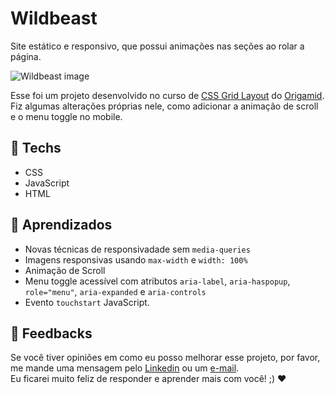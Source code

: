 # Wildbeast

Site estático e responsivo, que possui animações nas seções ao rolar a página.

![Wildbeast image](https://user-images.githubusercontent.com/100815627/221979437-44794663-792c-43eb-9f85-0b1cc8b4d229.png)

Esse foi um projeto desenvolvido no curso de [CSS Grid Layout](https://www.youtube.com/watch?v=hKXOVD2Yrj8&list=PLfORcUvCoARds61Iz0qWNuhCc7rskYefJ&index=1) 
do [Origamid](https://www.youtube.com/Origamid).
Fiz algumas alterações próprias nele, como adicionar a animação de scroll e o menu toggle no mobile.

## 🚀 Techs

-   CSS
-   JavaScript
-   HTML

## 📒 Aprendizados

-   Novas técnicas de responsivadade sem `media-queries`
-   Imagens responsivas usando `max-width` e `width: 100%`
-   Animação de Scroll
-   Menu toggle acessível com atributos `aria-label`, `aria-haspopup`, `role="menu"`, `aria-expanded` e `aria-controls`
-   Evento `touchstart` JavaScript.

## 🤝 Feedbacks

Se você tiver opiniões em como eu posso melhorar esse projeto, por favor, me mande uma mensagem pelo [Linkedin](https://www.linkedin.com/in/raiane-oliveira-dev/) ou um <a href="mailto:raiane.oliveira404@gmail.com">e-mail</a>.<br>
Eu ficarei muito feliz de responder e aprender mais com você! ;) ❤️
